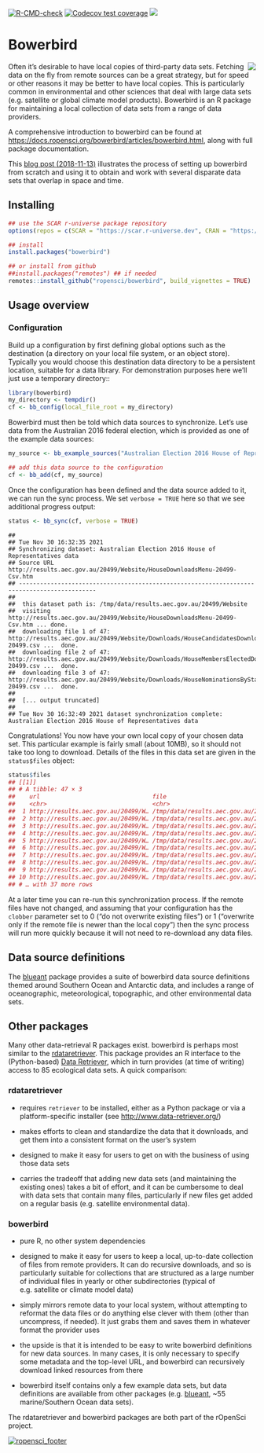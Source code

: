 
<!-- README.md is generated from README.Rmd. Please edit that file -->

<!-- badges: start -->

[![R-CMD-check](https://github.com/ropensci/bowerbird/actions/workflows/R-CMD-check.yaml/badge.svg)](https://github.com/ropensci/bowerbird/actions/workflows/R-CMD-check.yaml)
[![Codecov test coverage](https://codecov.io/gh/ropensci/bowerbird/graph/badge.svg)](https://app.codecov.io/gh/ropensci/bowerbird)
[![](https://badges.ropensci.org/139_status.svg)](https://github.com/ropensci/onboarding/issues/139)
<!-- badges: end -->

# Bowerbird

<img align="right" src="https://rawgit.com/ropensci/bowerbird/master/inst/extdata/bowerbird.svg" />

Often it’s desirable to have local copies of third-party data sets.
Fetching data on the fly from remote sources can be a great strategy,
but for speed or other reasons it may be better to have local copies.
This is particularly common in environmental and other sciences that
deal with large data sets (e.g. satellite or global climate model
products). Bowerbird is an R package for maintaining a local collection
of data sets from a range of data providers.

A comprehensive introduction to bowerbird can be found at
<https://docs.ropensci.org/bowerbird/articles/bowerbird.html>, along
with full package documentation.

This [blog post (2018-11-13)](https://ropensci.org/blog/2018/11/13/antarctic/)
illustrates the process of setting up bowerbird from scratch and using
it to obtain and work with several disparate data sets that overlap in
space and time.

## Installing

``` r
## use the SCAR r-universe package repository
options(repos = c(SCAR = "https://scar.r-universe.dev", CRAN = "https://cloud.r-project.org"))

## install
install.packages("bowerbird")

## or install from github
##install.packages("remotes") ## if needed
remotes::install_github("ropensci/bowerbird", build_vignettes = TRUE)
```

## Usage overview

### Configuration

Build up a configuration by first defining global options such as the
destination (a directory on your local file system, or an object store).
Typically you would choose this destination data directory to be a
persistent location, suitable for a data library. For demonstration
purposes here we’ll just use a temporary directory::

``` r
library(bowerbird)
my_directory <- tempdir()
cf <- bb_config(local_file_root = my_directory)
```

Bowerbird must then be told which data sources to synchronize. Let’s use
data from the Australian 2016 federal election, which is provided as one
of the example data sources:

``` r
my_source <- bb_example_sources("Australian Election 2016 House of Representatives data")

## add this data source to the configuration
cf <- bb_add(cf, my_source)
```

Once the configuration has been defined and the data source added to it,
we can run the sync process. We set `verbose = TRUE` here so that we see
additional progress output:

``` r
status <- bb_sync(cf, verbose = TRUE)
```

    ##  
    ## Tue Nov 30 16:32:35 2021 
    ## Synchronizing dataset: Australian Election 2016 House of Representatives data 
    ## Source URL http://results.aec.gov.au/20499/Website/HouseDownloadsMenu-20499-Csv.htm 
    ## -------------------------------------------------------------------------------------------- 
    ##  
    ##  this dataset path is: /tmp/data/results.aec.gov.au/20499/Website 
    ##  visiting http://results.aec.gov.au/20499/Website/HouseDownloadsMenu-20499-Csv.htm ... done. 
    ##  downloading file 1 of 47: http://results.aec.gov.au/20499/Website/Downloads/HouseCandidatesDownload-20499.csv ...  done. 
    ##  downloading file 2 of 47: http://results.aec.gov.au/20499/Website/Downloads/HouseMembersElectedDownload-20499.csv ...  done. 
    ##  downloading file 3 of 47: http://results.aec.gov.au/20499/Website/Downloads/HouseNominationsByStateDownload-20499.csv ...  done. 
    ##  
    ##  [... output truncated] 
    ##  
    ## Tue Nov 30 16:32:49 2021 dataset synchronization complete: Australian Election 2016 House of Representatives data

Congratulations\! You now have your own local copy of your chosen data
set. This particular example is fairly small (about 10MB), so it should
not take too long to download. Details of the files in this data set are
given in the `status$files` object:

``` r
status$files
## [[1]]
## # A tibble: 47 × 3
##    url                                file                               note   
##    <chr>                              <chr>                              <chr>  
##  1 http://results.aec.gov.au/20499/W… /tmp/data/results.aec.gov.au/2049… downlo…
##  2 http://results.aec.gov.au/20499/W… /tmp/data/results.aec.gov.au/2049… downlo…
##  3 http://results.aec.gov.au/20499/W… /tmp/data/results.aec.gov.au/2049… downlo…
##  4 http://results.aec.gov.au/20499/W… /tmp/data/results.aec.gov.au/2049… downlo…
##  5 http://results.aec.gov.au/20499/W… /tmp/data/results.aec.gov.au/2049… downlo…
##  6 http://results.aec.gov.au/20499/W… /tmp/data/results.aec.gov.au/2049… downlo…
##  7 http://results.aec.gov.au/20499/W… /tmp/data/results.aec.gov.au/2049… downlo…
##  8 http://results.aec.gov.au/20499/W… /tmp/data/results.aec.gov.au/2049… downlo…
##  9 http://results.aec.gov.au/20499/W… /tmp/data/results.aec.gov.au/2049… downlo…
## 10 http://results.aec.gov.au/20499/W… /tmp/data/results.aec.gov.au/2049… downlo…
## # … with 37 more rows
```

At a later time you can re-run this synchronization process. If the
remote files have not changed, and assuming that your configuration has
the `clobber` parameter set to 0 (“do not overwrite existing files”) or
1 (“overwrite only if the remote file is newer than the local copy”)
then the sync process will run more quickly because it will not need to
re-download any data files.

## Data source definitions

The [blueant](https://github.com/AustralianAntarcticDivision/blueant)
package provides a suite of bowerbird data source definitions themed
around Southern Ocean and Antarctic data, and includes a range of
oceanographic, meteorological, topographic, and other environmental data
sets.

## Other packages

Many other data-retrieval R packages exist. bowerbird is perhaps most
similar to the
[rdataretriever](https://cran.r-project.org/package=rdataretriever).
This package provides an R interface to the (Python-based) [Data
Retriever](http://www.data-retriever.org/), which in turn provides (at
time of writing) access to 85 ecological data sets. A quick comparison:

### rdataretriever

  - requires `retriever` to be installed, either as a Python package or
    via a platform-specific installer (see
    <http://www.data-retriever.org/>)

  - makes efforts to clean and standardize the data that it downloads,
    and get them into a consistent format on the user’s system

  - designed to make it easy for users to get on with the business of
    using those data sets

  - carries the tradeoff that adding new data sets (and maintaining the
    existing ones) takes a bit of effort, and it can be cumbersome to
    deal with data sets that contain many files, particularly if new
    files get added on a regular basis (e.g. satellite environmental
    data).

### bowerbird

  - pure R, no other system dependencies

  - designed to make it easy for users to keep a local, up-to-date
    collection of files from remote providers. It can do recursive
    downloads, and so is particularly suitable for collections that are
    structured as a large number of individual files in yearly or other
    subdirectories (typical of e.g. satellite or climate model data)

  - simply mirrors remote data to your local system, without attempting
    to reformat the data files or do anything else clever with them
    (other than uncompress, if needed). It just grabs them and saves
    them in whatever format the provider uses

  - the upside is that it is intended to be easy to write bowerbird
    definitions for new data sources. In many cases, it is only
    necessary to specify some metadata and the top-level URL, and
    bowerbird can recursively download linked resources from there

  - bowerbird itself contains only a few example data sets, but data
    definitions are available from other packages
    (e.g. [blueant](https://github.com/AustralianAntarcticDivision/blueant),
    \~55 marine/Southern Ocean data sets).

The rdataretriever and bowerbird packages are both part of the rOpenSci
project.

[![ropensci\_footer](https://ropensci.org/public_images/scar_footer.png)](https://ropensci.org)
